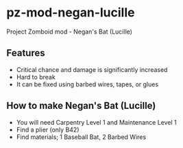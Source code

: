 # pz-mod-negan-lucille

Project Zomboid mod - Negan's Bat (Lucille)

## Features

- Critical chance and damage is significantly increased
- Hard to break
- It can be fixed using barbed wires, tapes, or glues

## How to make Negan's Bat (Lucille)

- You will need Carpentry Level 1 and Maintenance Level 1
- Find a plier (only B42)
- Find materials; 1 Baseball Bat, 2 Barbed Wires
